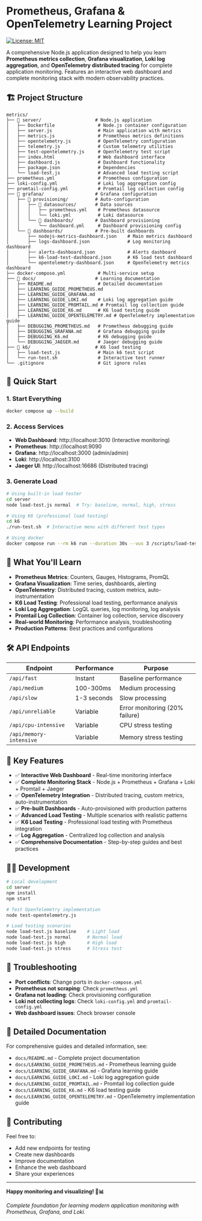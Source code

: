 # Prometheus, Grafana & OpenTelemetry Learning Project

[![License: MIT](https://img.shields.io/badge/License-MIT-yellow.svg)](https://opensource.org/licenses/MIT)

A comprehensive Node.js application designed to help you learn **Prometheus metrics collection**, **Grafana visualization**, **Loki log aggregation**, and **OpenTelemetry distributed tracing** for complete application monitoring. Features an interactive web dashboard and complete monitoring stack with modern observability practices.

## 🏗️ Project Structure

```
metrics/
├── 📁 server/                    # Node.js application
│   ├── Dockerfile                # Node.js container configuration
│   ├── server.js                 # Main application with metrics
│   ├── metrics.js                # Prometheus metrics definitions
│   ├── opentelemetry.js          # OpenTelemetry configuration
│   ├── telemetry.js              # Custom telemetry utilities
│   ├── test-opentelemetry.js     # OpenTelemetry test script
│   ├── index.html                # Web dashboard interface
│   ├── dashboard.js              # Dashboard functionality
│   ├── package.json              # Dependencies
│   └── load-test.js              # Advanced load testing script
├── prometheus.yml                # Prometheus configuration
├── loki-config.yml               # Loki log aggregation config
├── promtail-config.yml           # Promtail log collection config
├── 📁 grafana/                   # Grafana configuration
│   ├── 📁 provisioning/          # Auto-configuration
│   │   ├── 📁 datasources/       # Data sources
│   │   │   ├── prometheus.yml    # Prometheus datasource
│   │   │   └── loki.yml          # Loki datasource
│   │   └── 📁 dashboards/        # Dashboard provisioning
│   │       └── dashboard.yml     # Dashboard provisioning config
│   └── 📁 dashboards/            # Pre-built dashboards
│       ├── nodejs-metrics-dashboard.json    # Main metrics dashboard
│       ├── logs-dashboard.json              # Log monitoring dashboard
│       ├── alerts-dashboard.json            # Alerts dashboard
│       ├── k6-load-test-dashboard.json      # K6 load test dashboard
│       └── opentelemetry-dashboard.json     # OpenTelemetry metrics dashboard
├── docker-compose.yml            # Multi-service setup
├── 📁 docs/                      # Learning documentation
│   ├── README.md                 # Detailed documentation
│   ├── LEARNING_GUIDE_PROMETHEUS.md
│   ├── LEARNING_GUIDE_GRAFANA.md
│   ├── LEARNING_GUIDE_LOKI.md    # Loki log aggregation guide
│   ├── LEARNING_GUIDE_PROMTAIL.md # Promtail log collection guide
│   ├── LEARNING_GUIDE_K6.md      # K6 load testing guide
│   ├── LEARNING_GUIDE_OPENTELEMETRY.md # OpenTelemetry implementation guide
│   ├── DEBUGGING_PROMETHEUS.md   # Prometheus debugging guide
│   ├── DEBUGGING_GRAFANA.md      # Grafana debugging guide
│   ├── DEBUGGING_K6.md           # K6 debugging guide
│   └── DEBUGGING_JAEGER.md       # Jaeger debugging guide
├── 📁 k6/                        # K6 load testing
│   ├── load-test.js              # Main k6 test script
│   └── run-test.sh               # Interactive test runner
└── .gitignore                    # Git ignore rules
```

## 🚀 Quick Start

### 1. Start Everything

```bash
docker compose up --build
```

### 2. Access Services

- **Web Dashboard**: http://localhost:3010 (Interactive monitoring)
- **Prometheus**: http://localhost:9090
- **Grafana**: http://localhost:3000 (admin/admin)
- **Loki**: http://localhost:3100
- **Jaeger UI**: http://localhost:16686 (Distributed tracing)

### 3. Generate Load

```bash
# Using built-in load tester
cd server
node load-test.js normal  # Try: baseline, normal, high, stress

# Using K6 (professional load testing)
cd k6
./run-test.sh  # Interactive menu with different test types

# Using docker
docker compose run --rm k6 run --duration 30s --vus 3 /scripts/load-test.js
```

## 🎯 What You'll Learn

- **Prometheus Metrics**: Counters, Gauges, Histograms, PromQL
- **Grafana Visualization**: Time series, dashboards, alerting
- **OpenTelemetry**: Distributed tracing, custom metrics, auto-instrumentation
- **K6 Load Testing**: Professional load testing, performance analysis
- **Loki Log Aggregation**: LogQL queries, log monitoring, log analysis
- **Promtail Log Collection**: Container log collection, service discovery
- **Real-world Monitoring**: Performance analysis, troubleshooting
- **Production Patterns**: Best practices and configurations

## 🛠️ API Endpoints

| Endpoint                | Performance | Purpose                        |
| ----------------------- | ----------- | ------------------------------ |
| `/api/fast`             | Instant     | Baseline performance           |
| `/api/medium`           | 100-300ms   | Medium processing              |
| `/api/slow`             | 1-3 seconds | Slow processing                |
| `/api/unreliable`       | Variable    | Error monitoring (20% failure) |
| `/api/cpu-intensive`    | Variable    | CPU stress testing             |
| `/api/memory-intensive` | Variable    | Memory stress testing          |

## 🎨 Key Features

- ✅ **Interactive Web Dashboard** - Real-time monitoring interface
- ✅ **Complete Monitoring Stack** - Node.js + Prometheus + Grafana + Loki + Promtail + Jaeger
- ✅ **OpenTelemetry Integration** - Distributed tracing, custom metrics, auto-instrumentation
- ✅ **Pre-built Dashboards** - Auto-provisioned with production patterns
- ✅ **Advanced Load Testing** - Multiple scenarios with realistic patterns
- ✅ **K6 Load Testing** - Professional load testing with Prometheus integration
- ✅ **Log Aggregation** - Centralized log collection and analysis
- ✅ **Comprehensive Documentation** - Step-by-step guides and best practices

## 🏃‍♂️ Development

```bash
# Local development
cd server
npm install
npm start

# Test OpenTelemetry implementation
node test-opentelemetry.js

# Load testing scenarios
node load-test.js baseline    # Light load
node load-test.js normal      # Normal load
node load-test.js high        # High load
node load-test.js stress      # Stress test
```

## 🐛 Troubleshooting

- **Port conflicts**: Change ports in `docker-compose.yml`
- **Prometheus not scraping**: Check `prometheus.yml`
- **Grafana not loading**: Check provisioning configuration
- **Loki not collecting logs**: Check `loki-config.yml` and `promtail-config.yml`
- **Web dashboard issues**: Check browser console

## 📖 Detailed Documentation

For comprehensive guides and detailed information, see:

- `docs/README.md` - Complete project documentation
- `docs/LEARNING_GUIDE_PROMETHEUS.md` - Prometheus learning guide
- `docs/LEARNING_GUIDE_GRAFANA.md` - Grafana learning guide
- `docs/LEARNING_GUIDE_LOKI.md` - Loki log aggregation guide
- `docs/LEARNING_GUIDE_PROMTAIL.md` - Promtail log collection guide
- `docs/LEARNING_GUIDE_K6.md` - K6 load testing guide
- `docs/LEARNING_GUIDE_OPENTELEMETRY.md` - OpenTelemetry implementation guide

## 🤝 Contributing

Feel free to:

- Add new endpoints for testing
- Create new dashboards
- Improve documentation
- Enhance the web dashboard
- Share your experiences

---

**Happy monitoring and visualizing! 🎉📊**

_Complete foundation for learning modern application monitoring with Prometheus, Grafana, and Loki._
